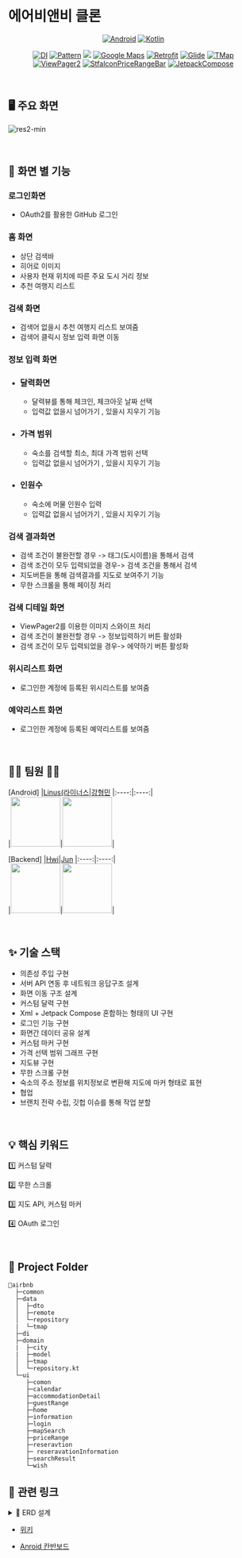 # 에어비앤비 클론  

<div align="center">
    
[![Android](https://img.shields.io/badge/android%20studio-2021.1.1%20Patch%202-%233DDC84?logo=android-studio)]() [![Kotlin](https://img.shields.io/badge/kotlin-1.5.30-%237F52FF?logo=kotlin)]()
    
[![DI](https://img.shields.io/badge/DI-Koin-%2358C8AE)]() [![Pattern](https://img.shields.io/badge/Pattern-MVVM-%2358C8AE)]()
[![](https://img.shields.io/badge/Library-jetpack--navigation-brightgreen)]() [![Google Maps](https://img.shields.io/badge/Library-coroutine-brightgreen)]() [![Retrofit](https://img.shields.io/badge/Library-Retrofit-%23%234285F4)]() [![Glide](https://img.shields.io/badge/Library-Glide-brightgreen)]() 
[![TMap](https://img.shields.io/badge/Library-Tmap-brightgreen)]() [![ViewPager2](https://img.shields.io/badge/Library-Viewpager2-brightgreen)]() 
[![StfalconPriceRangeBar](https://img.shields.io/badge/Library-StfalconPriceRangeBar-brightgreen)]() 
[![JetpackCompose](https://img.shields.io/badge/Library-JetpackComposerbrightgreen)]() 
</div>
 
<br>

## 🖥 주요 화면

![res2-min](https://user-images.githubusercontent.com/58967292/173248788-d0448987-7796-4463-9fc1-b9f98a4defcb.gif)

<br>

## 🌟 화면 별 기능

### 로그인화면

- OAuth2를 활용한 GitHub 로그인

### 홈 화면
- 상단 검색바
- 히어로 이미지
- 사용자 현재 위치에 따른 주요 도시 거리 정보
- 추천 여행지 리스트

### 검색 화면
- 검색어 없을시 추천 여행지 리스트 보여줌
- 검색어 클릭시 정보 입력 화면 이동

### 정보 입력 화면
- ### 달력화면
  - 달력뷰를 통해 체크인, 체크아웃 날짜 선택
  - 입력값 없을시 넘어가기 , 있을시 지우기 기능

- ### 가격 범위
  - 숙소를 검색할 최소, 최대 가격 범위 선택
  - 입력값 없을시 넘어가기 , 있을시 지우기 기능 

- ### 인원수
  - 숙소에 머물 인원수 입력
  - 입력값 없을시 넘어가기 , 있을시 지우기 기능 
 
### 검색 결과화면
- 검색 조건이 불완전할 경우 -> 태그(도시이름)을 통해서 검색
- 검색 조건이 모두 입력되었을 경우-> 검색 조건을 통해서 검색
- 지도버튼을 통해 검색결과를 지도로 보여주기 기능
- 무한 스크롤을 통해 페이징 처리 

### 검색 디테일 화면
- ViewPager2를 이용한 이미지 스와이프 처리
- 검색 조건이 불완전할 경우 -> 정보입력하기 버튼 활성화
- 검색 조건이 모두 입력되었을 경우-> 에약하기 버튼 활성화

### 위시리스트 화면
- 로그인한 계정에 등록된 위시리스트를 보여줌

### 예약리스트 화면
- 로그인한 계정에 등록된 예약리스트를 보여줌
<br>



## 🤼‍♂️ 팀원 🤼‍♀️

[Android]
|[Linus(라이너스](https://github.com/cherrylime69)|[강형민](https://github.com/HyungMinKang)
|:----:|:----:|  
|<img src="https://avatars.githubusercontent.com/u/95393311?v=4" width="100">|<img src="https://avatars.githubusercontent.com/u/58967292?v=4" width="100">|

[Backend]
|[Hwi](https://github.com/hwicode)|[Jun](https://github.com/devjun10)
|:----:|:----:|  
|<img src="https://avatars.githubusercontent.com/u/95541996?v=4" width="100">|<img src="https://avatars.githubusercontent.com/u/92818747?v=4" width="100">|


<br>

## ✨ 기술 스택

-  의존성 주입 구현 
-  서버 API 연동 후 네트워크 응답구조 설계
-  화면 이동 구조 설계
-  커스텀 달력 구현 
-  Xml + Jetpack Compose 혼합하는 형태의 UI 구현 
-  로그인 기능 구현
-  화면간 데이터 공유 설계
-  커스텀 마커 구현 
-  가격 선택 범위 그래프 구현 
-  지도뷰 구현
-  무한 스크롤 구현 
-  숙소의 주소 정보를 위치정보로 변환해 지도에 마커 형태로 표현 
-  협업
  -  브랜치 전략 수립,  깃헙 이슈를 통해 작업 분할  


<br>

## 💡 핵심 키워드

1️⃣ 커스텀 달력 
  
2️⃣ 무한 스크롤

3️⃣ 지도 API,  커스텀 마커

4️⃣ OAuth 로그인



<br>

## 📂 Project Folder
```
📂airbnb
  ├─common
  ├─data
  │  ├─dto
  │  ├─remote
  │  └─repository
  |  └─tmap 
  ├─di
  ├─domain
  |  ├─city
  |  ├─model
  │  ├─tmap
  │  └─repository.kt
  └─ui
     ├─comon
     ├─calendar
     ├─accommodationDetail
     ├─guestRange
     ├─home
     ├─information
     ├─login
     ├─mapSearch
     ├─priceRange
     ├─reseravtion
     ├─ reseravationInformation
     ├─searchResult
     └─wish
```

## 🔗 관련 링크
<details>
<summary>📑 ERD 설계</summary>
<div markdown="1">

<img width="1240" alt="스크린샷 2022-05-25 오후 2 28 25" src="https://user-images.githubusercontent.com/95541996/170209916-6df18330-fb13-4d06-976c-78d260d58ff6.png">

</div>
</details>

- [위키](https://github.com/hwicode/airbnb/wiki)

- [Anroid 칸반보드](https://github.com/hwicode/airbnb/projects/1)

<br>
